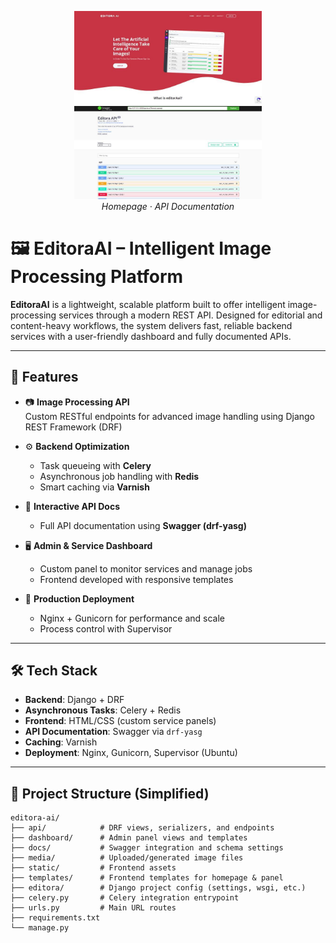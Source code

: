 <p align="center">
  <img src="./hp.jpg" alt="EditoraAI Homepage" width="300"/>
  <img src="./doc.jpg" alt="API Docs" width="300"/>
  <br><em>Homepage · API Documentation</em>
</p>

# 🖼️ EditoraAI – Intelligent Image Processing Platform

**EditoraAI** is a lightweight, scalable platform built to offer intelligent image-processing services through a modern REST API. Designed for editorial and content-heavy workflows, the system delivers fast, reliable backend services with a user-friendly dashboard and fully documented APIs.

---

## 🚀 Features

- 📷 **Image Processing API**  
  Custom RESTful endpoints for advanced image handling using Django REST Framework (DRF)

- ⚙️ **Backend Optimization**
  - Task queueing with **Celery**
  - Asynchronous job handling with **Redis**
  - Smart caching via **Varnish**

- 🧪 **Interactive API Docs**
  - Full API documentation using **Swagger (drf-yasg)**

- 🖥️ **Admin & Service Dashboard**
  - Custom panel to monitor services and manage jobs
  - Frontend developed with responsive templates

- 📡 **Production Deployment**
  - Nginx + Gunicorn for performance and scale
  - Process control with Supervisor

---

## 🛠️ Tech Stack

- **Backend**: Django + DRF
- **Asynchronous Tasks**: Celery + Redis
- **Frontend**: HTML/CSS (custom service panels)
- **API Documentation**: Swagger via `drf-yasg`
- **Caching**: Varnish
- **Deployment**: Nginx, Gunicorn, Supervisor (Ubuntu)

---

## 📁 Project Structure (Simplified)

```plaintext
editora-ai/
├── api/            # DRF views, serializers, and endpoints
├── dashboard/      # Admin panel views and templates
├── docs/           # Swagger integration and schema settings
├── media/          # Uploaded/generated image files
├── static/         # Frontend assets
├── templates/      # Frontend templates for homepage & panel
├── editora/        # Django project config (settings, wsgi, etc.)
├── celery.py       # Celery integration entrypoint
├── urls.py         # Main URL routes
├── requirements.txt
└── manage.py
